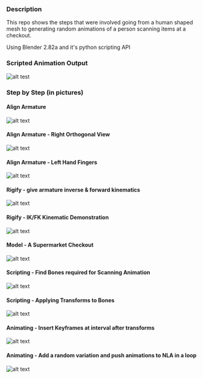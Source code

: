 ### Description

This repo shows the steps that were involved going from a human shaped mesh to generating random animations of a person scanning items at a checkout.

Using Blender 2.82a and it's python scripting API

### Scripted Animation Output
![alt test](/media/0.scanning_anim.gif)  

### Step by Step (in pictures)
#### Align Armature
![alt text](/media/1.armature_alignment.png.jpg)  
#### Align Armature - Right Orthogonal View
![alt text](/media/2.armature_alignment_right_ortho.png.jpg)  
#### Align Armature - Left Hand Fingers
![alt text](/media/3.armature_alignment_hand.left.png.jpg)  
#### Rigify - give armature inverse & forward kinematics
![alt text](/media/4.rigidy_rig_IK_FK.png.jpg)  
#### Rigify - IK/FK Kinematic Demonstration
![alt text](/media/5.rigify_rig_demonstrate_kinematics.png.jpg)  
#### Model - A Supermarket Checkout
![alt text](/media/6.mode_checkout_imported.png.jpg)  
#### Scripting - Find Bones required for Scanning Animation
![alt text](/media/7.scripting_finding_bones.png.jpg)  
#### Scripting - Applying Transforms to Bones
![alt text](/media/8.scripting_applying_transforms_to_rig.png.jpg)  
#### Animating - Insert Keyframes at interval after transforms
![alt text](/media/9.scripting_inserting_keyframes_into_animation_timeline.png.jpg)  
#### Animating - Add a random variation and push animations to NLA in a loop
![alt text](/media/10.scripting_random_variation_pushing_animations_to_NLA_timeline.png.jpg)  
